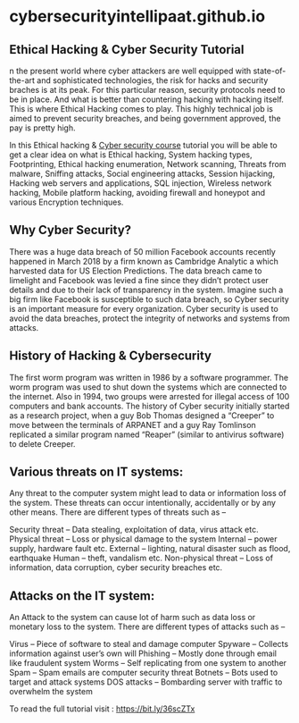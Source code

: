 # cybersecurityintellipaat.github.io
## Ethical Hacking & Cyber Security Tutorial
n the present world where cyber attackers are well equipped with state-of-the-art and sophisticated technologies, the risk for hacks and security braches is at its peak. For this particular reason, security protocols need to be in place. And what is better than countering hacking with hacking itself. This is where Ethical Hacking comes to play. This highly technical job is aimed to prevent security breaches, and being government approved, the pay is pretty high.

In this Ethical hacking & [Cyber security course](https://intellipaat.com/cyber-security-course-certification/) tutorial you will be able to get a clear idea on what is Ethical hacking, System hacking types, Footprinting, Ethical hacking enumeration, Network scanning, Threats from malware, Sniffing attacks, Social engineering attacks, Session hijacking, Hacking web servers and applications, SQL injection, Wireless network hacking, Mobile platform hacking, avoiding firewall and honeypot and various Encryption techniques.


## Why Cyber Security?
There was a huge data breach of 50 million Facebook accounts recently happened in March 2018 by a firm known as Cambridge Analytic a which harvested data for US Election Predictions. The data breach came to limelight and Facebook was levied a fine since they didn’t protect user details and due to their lack of transparency in the system. Imagine such a big firm like Facebook is susceptible to such data breach, so Cyber security is an important measure for every organization. Cyber security is used to avoid the data breaches, protect the integrity of networks and systems from attacks.
## History of Hacking & Cybersecurity
The first worm program was written in 1986 by a software programmer. The worm program was used to shut down the systems which are connected to the internet. Also in 1994, two groups were arrested for illegal access of 100 computers and bank accounts.
The history of Cyber security initially started as a research project, when a guy Bob Thomas designed a  “Creeper” to move between the terminals of ARPANET and a guy Ray Tomlinson replicated a similar program named “Reaper” (similar to antivirus software) to delete Creeper.

## Various threats on IT systems:
Any threat to the computer system might lead to data or information loss of the system. These threats can occur intentionally, accidentally or by any other means. There are different types of threats such as –

Security threat – Data stealing, exploitation of data, virus attack etc.
Physical threat – Loss or physical damage to the system
Internal – power supply, hardware fault etc.
External – lighting, natural disaster such as flood, earthquake
Human – theft, vandalism etc.
Non-physical threat – Loss of information, data corruption, cyber security breaches etc.
## Attacks on the IT system:
An Attack to the system can cause lot of harm such as data loss or monetary loss to the system. There are different types of attacks such as –

Virus – Piece of software to steal and damage computer
Spyware – Collects information against user’s own will
Phishing – Mostly done through email like fraudulent system
Worms – Self replicating from one system to another
Spam – Spam emails are computer security threat
Botnets – Bots used to target and attack systems
DOS attacks – Bombarding server with traffic to overwhelm the system

To read the full tutorial visit : https://bit.ly/36scZTx
